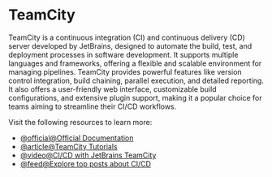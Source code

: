 # TeamCity

TeamCity is a continuous integration (CI) and continuous delivery (CD) server developed by JetBrains, designed to automate the build, test, and deployment processes in software development. It supports multiple languages and frameworks, offering a flexible and scalable environment for managing pipelines. TeamCity provides powerful features like version control integration, build chaining, parallel execution, and detailed reporting. It also offers a user-friendly web interface, customizable build configurations, and extensive plugin support, making it a popular choice for teams aiming to streamline their CI/CD workflows.

Visit the following resources to learn more:

- [@official@Official Documentation](https://www.jetbrains.com/help/teamcity/teamcity-documentation.html)
- [@article@TeamCity Tutorials](https://www.jetbrains.com/teamcity/tutorials/)
- [@video@CI/CD with JetBrains TeamCity](https://www.youtube.com/watch?v=zqi4fDF-S60)
- [@feed@Explore top posts about CI/CD](https://app.daily.dev/tags/cicd?ref=roadmapsh)

